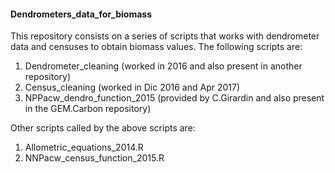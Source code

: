 #### Dendrometers_data_for_biomass ####
This repository consists on a series of scripts that works with dendrometer data and censuses to obtain biomass values.
The following scripts are:
1. Dendrometer_cleaning (worked in 2016 and also present in another repository)
2. Census_cleaning (worked in Dic 2016 and Apr 2017)
3. NPPacw_dendro_function_2015 (provided by C.Girardin and also present in the GEM.Carbon repository)

Other scripts called by the above scripts are:
1. Allometric_equations_2014.R
2. NNPacw_census_function_2015.R

